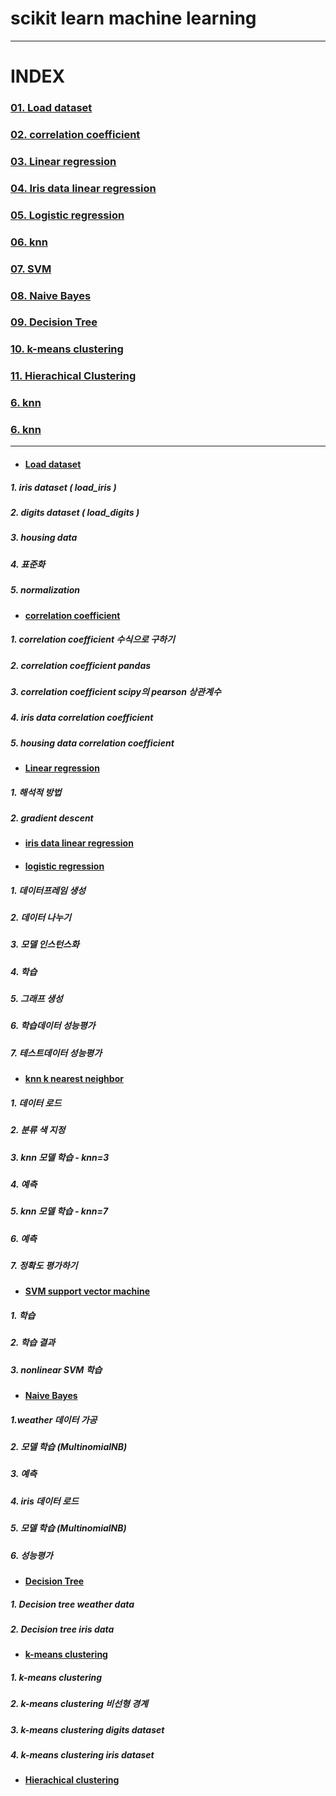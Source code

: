 # scikit learn machine learning
---
# INDEX   
### [01. Load dataset](#load-dataset)   
### [02. correlation coefficient](#correlation-coefficient)   
### [03. Linear regression](#linear-regression)   
### [04. Iris data linear regression](#iris-data-linear-regression)   
### [05. Logistic regression](#logistic-regression)   
### [06. knn](#knn-k-nearest-neighbor)   
### [07. SVM](#svm-support-vector-machine)   
### [08. Naive Bayes](#naive-bayes)   
### [09. Decision Tree](#decision-tree)   
### [10. k-means clustering](#k-means-clustering)   

### [11. Hierachical Clustering](#hierachical-clustering)   
### [6. knn](#knn-k-nearest-neighbor)   
### [6. knn](#knn-k-nearest-neighbor)   



---
* #### [Load dataset](https://github.com/ejcho3792/TIL/blob/master/Python/scikit_learn/sklearn_exe_01.ipynb)   
##### 1. iris dataset ( load_iris )   
##### 2. digits dataset ( load_digits )   
##### 3. housing data   
##### 4. 표준화   
##### 5. normalization   

* #### [correlation coefficient](https://github.com/ejcho3792/TIL/blob/master/Python/scikit_learn/sklearn_exe_02.ipynb)   
##### 1. correlation coefficient 수식으로 구하기   
##### 2. correlation coefficient pandas   
##### 3. correlation coefficient scipy의 pearson 상관계수   
##### 4. iris data correlation coefficient   
##### 5. housing data correlation coefficient   

* #### [Linear regression](https://github.com/ejcho3792/TIL/blob/master/Python/scikit_learn/sklearn_exe_03.ipynb)   
##### 1. 해석적 방법   
##### 2. gradient descent   

* #### [iris data linear regression](https://github.com/ejcho3792/TIL/blob/master/Python/scikit_learn/sklearn_exe_04.ipynb)   

* #### [logistic regression](https://github.com/ejcho3792/TIL/blob/master/Python/scikit_learn/sklearn_exe_05.ipynb)   
##### 1. 데이터프레임 생성   
##### 2. 데이터 나누기   
##### 3. 모델 인스턴스화   
##### 4. 학습   
##### 5. 그래프 생성   
##### 6. 학습데이터 성능평가   
##### 7. 테스트데이터 성능평가   

* #### [knn k nearest neighbor](https://github.com/ejcho3792/TIL/blob/master/Python/scikit_learn/sklearn_exe_06.ipynb)   
##### 1. 데이터 로드   
##### 2. 분류 색 지정   
##### 3. knn 모델 학습 - knn=3   
##### 4. 예측   
##### 5. knn 모델 학습 - knn=7   
##### 6. 예측   
##### 7. 정확도 평가하기   

* #### [SVM support vector machine](https://github.com/ejcho3792/TIL/blob/master/Python/scikit_learn/sklearn_exe_07.ipynb)   
##### 1. 학습   
##### 2. 학습 결과   
##### 3. nonlinear SVM 학습

* #### [Naive Bayes](https://github.com/ejcho3792/TIL/blob/master/Python/scikit_learn/sklearn_exe_08.ipynb)   
##### 1.weather 데이터 가공   
##### 2. 모델 학습 (MultinomialNB)   
##### 3. 예측   
##### 4. iris 데이터 로드   
##### 5. 모델 학습 (MultinomialNB)   
##### 6. 성능평가   

* #### [Decision Tree](https://github.com/ejcho3792/TIL/blob/master/Python/scikit_learn/sklearn_exe_09.ipynb)   
##### 1. Decision tree weather data   
##### 2. Decision tree iris data   

* #### [k-means clustering](https://github.com/ejcho3792/TIL/blob/master/Python/scikit_learn/sklearn_exe_10.ipynb)   
##### 1. k-means clustering   
##### 2. k-means clustering 비선형 경계   
##### 3. k-means clustering digits dataset   
##### 4. k-means clustering iris dataset   

* #### [Hierachical clustering](https://github.com/ejcho3792/TIL/blob/master/Python/scikit_learn/sklearn_exe_10.ipynb)   

#####
#####











